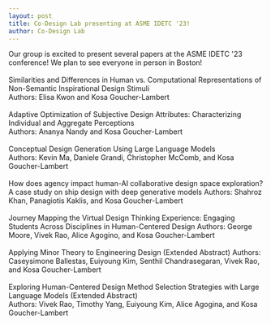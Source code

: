 ```yaml
---
layout: post
title: Co-Design Lab presenting at ASME IDETC '23!
author: Co-Design Lab
---
```


Our group is excited to present several papers at the ASME IDETC '23 conference! We plan to see everyone in person in Boston!
<br>
<br>
Similarities and Differences in Human vs. Computational Representations of Non-Semantic Inspirational Design Stimuli  
Authors: Elisa Kwon and Kosa Goucher-Lambert
<br>
<br>
Adaptive Optimization of Subjective Design Attributes: Characterizing Individual and Aggregate Perceptions  
Authors: Ananya Nandy and Kosa Goucher-Lambert
<br>
<br>
Conceptual Design Generation Using Large Language Models  
Authors: Kevin Ma, Daniele Grandi, Christopher McComb, and Kosa Goucher-Lambert
<br>
<br>
How does agency impact human-AI collaborative design space exploration? A case study on ship design with deep generative models 
Authors: Shahroz Khan, Panagiotis Kaklis, and Kosa Goucher-Lambert
<br>
<br>
Journey Mapping the Virtual Design Thinking Experience: Engaging Students Across Disciplines in Human-Centered Design 
Authors: George Moore, Vivek Rao, Alice Agogino, and Kosa Goucher-Lambert
<br>
<br>
Applying Minor Theory to Engineering Design (Extended Abstract) 
Authors: Caseysimone Ballestas, Euiyoung Kim, Senthil Chandrasegaran, Vivek Rao, and Kosa Goucher-Lambert
<br>
<br>
Exploring Human-Centered Design Method Selection Strategies with Large Language Models (Extended Abstract)  
Authors: Vivek Rao, Timothy Yang, Euiyoung Kim, Alice Agogina, and Kosa Goucher-Lambert
